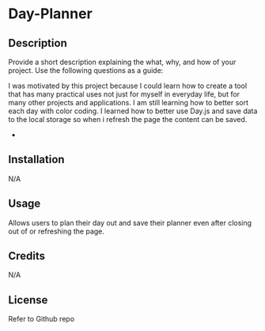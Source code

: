 # Day-Planner

## Description

Provide a short description explaining the what, why, and how of your project. Use the following questions as a guide:

I was motivated by this project because I could learn how to create a tool that has many practical uses not just for myself in everyday life, but for many other projects and applications. I am still learning how to better sort each day with color coding. I learned how to better use Day.js and save data to the local storage so when i refresh the page the content can be saved.


-
## Installation
N/A


## Usage

Allows users to plan their day out and save their planner even after closing out of or refreshing the page. 

   
    

## Credits

N/A

## License
Refer to Github repo